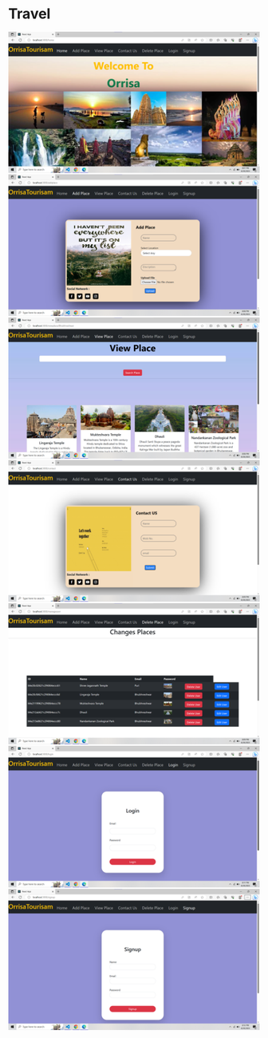 # Travel
![](https://github.com/alokaarya4/Travel/blob/master/Screenshot%202023-08-20%20200746.png)
![](https://github.com/alokaarya4/Travel/blob/master/Screenshot%202023-08-20%20200832.png)
![](https://github.com/alokaarya4/Travel/blob/master/Screenshot%202023-08-20%20200857.png)
![](https://github.com/alokaarya4/Travel/blob/master/Screenshot%202023-08-20%20200917.png)
![](https://github.com/alokaarya4/Travel/blob/master/Screenshot%202023-08-20%20200934.png)
![](https://github.com/alokaarya4/Travel/blob/master/Screenshot%202023-08-20%20201222.png)
![](https://github.com/alokaarya4/Travel/blob/master/Screenshot%202023-08-20%20201254.png)
